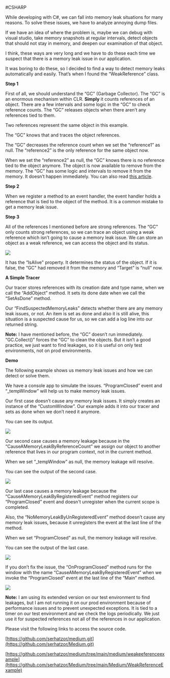 #CSHARP 

While developing with C#, we can fall into memory leak situations for many reasons. To solve these issues, we have to analyze annoying dump files.

If we have an idea of where the problem is, maybe we can debug with visual studio, take memory snapshots at regular intervals, detect objects that should not stay in memory, and deepen our examination of that object.

I think, these ways are very long and we have to do these each time we suspect that there is a memory leak issue in our application.

It was boring to do these, so I decided to find a way to detect memory leaks automatically and easily. That’s when I found the “WeakReference” class.

**Step 1**

First of all, we should understand the “GC” (Garbage Collector). The “GC” is an enormous mechanism within CLR. **Simply** it counts references of an object. There are a few intervals and some logic in the “GC” to check reference counts. The “GC” releases objects when there aren’t any references tied to them.

Two references represent the same object in this example.

The “GC” knows that and traces the object references.

The “GC” decreases the reference count when we set the “reference1” as null. The “reference2” is the only reference for the same object now.

When we set the “reference2” as null, the “GC” knows there is no reference tied to the object anymore. The object is now available to remove from the memory. The “GC” has some logic and intervals to remove it from the memory. It doesn’t happen immediately. You can also read [this article](https://www.geeksforgeeks.org/garbage-collection-in-c-sharp-dot-net-framework/).

**Step 2**

When we register a method to an event handler, the event handler holds a reference that is tied to the object of the method. It is a common mistake to get a memory leak issue.

**Step 3**

All of the references I mentioned before are strong references. The “GC" only counts strong references, so we can trace an object using a weak reference which isn’t going to cause a memory leak issue. We can store an object as a weak reference, we can access the object and its status.

![](https://miro.medium.com/v2/resize:fit:1400/1*uWlHMRb-UugWppJ3ixBthg.png)

It has the “IsAlive" property. It determines the status of the object. If it is false, the “GC" had removed it from the memory and “Target” is “null” now.

**A Simple Tracer**

Our tracer stores references with its creation date and type name, when we call the “AddObject” method. It sets its done date when we call the “SetAsDone” method.

Our “FindSuspectedMemoryLeaks” detects whether there are any memory leak issues, or not. An item is set as done and also it is still alive, this situation is a suspected cause for us, so we can add a log line into our returned string.

**Note:** I have mentioned before, the “GC” doesn’t run immediately. “GC.Collect()” forces the “GC” to clean the objects. But it isn’t a good practice, we just want to find leakages, so it is useful on only test environments, not on prod environments.

**Demo**

The following example shows us memory leak issues and how we can detect or solve them.

We have a console app to simulate the issues. “ProgramClosed” event and “_tempWindow” will help us to make memory leak issues.

Our first case doesn’t cause any memory leak issues. It simply creates an instance of the “CustomWindow”. Our example adds it into our tracer and sets as done when we don’t need it anymore.

You can see its output.

![](https://miro.medium.com/v2/resize:fit:844/1*cCBYplAakPCJtL1LTW3WSA.png)

Our second case causes a memory leakage because in the “CauseAMemoryLeakByReferenceCount” we assign our object to another reference that lives in our program context, not in the current method.

When we set “_tempWindow” as null, the memory leakage will resolve.

You can see the output of the second case.

![](https://miro.medium.com/v2/resize:fit:1400/1*ShpqB9tBrwytiOMvVHamKw.png)

Our last case causes a memory leakage because the “CauseAMemoryLeakByRegisteredEvent” method registers our “ProgramClosed” event and doesn't unregister when the current scope is completed.

Also, the “NoMemoryLeakByUnRegisteredEvent” method doesn’t cause any memory leak issues, because it unregisters the event at the last line of the method.

When we set “ProgramClosed” as null, the memory leakage will resolve.

You can see the output of the last case.

![](https://miro.medium.com/v2/resize:fit:1400/1*s8d6oF9mk2kgBg2unukl5g.png)

If you don’t fix the issue, the “OnProgramClosed” method runs for the window with the name “CauseAMemoryLeakByRegisteredEvent” when we invoke the “ProgramClosed” event at the last line of the “Main” method.

![](https://miro.medium.com/v2/resize:fit:1400/1*8oYMqUeomdGhGXRPvHkXiA.png)

**Note:** I am using its extended version on our test environment to find leakages, but I am not running it on our prod environment because of performance issues and to prevent unexpected exceptions. It is tied to a timer on our test environment and we check the logs periodically. We just use it for suspected references not all of the references in our application.

Please visit the following links to access the source code.

[https://github.com/serhatzor/medium.git](https://github.com/serhatzor/Medium.git)

[https://github.com/serhatzor/medium/tree/main/medium/weakeeferenceexample](https://github.com/serhatzor/Medium/tree/main/Medium/WeakReferenceExample)